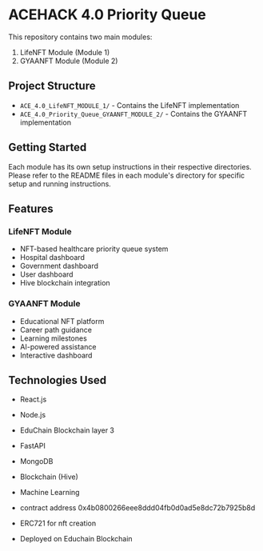 # ACEHACK 4.0 Priority Queue

This repository contains two main modules:

1. LifeNFT Module (Module 1)
2. GYAANFT Module (Module 2)

## Project Structure

- `ACE_4.0_LifeNFT_MODULE_1/` - Contains the LifeNFT implementation
- `ACE_4.0_Priority_Queue_GYAANFT_MODULE_2/` - Contains the GYAANFT implementation

## Getting Started

Each module has its own setup instructions in their respective directories. Please refer to the README files in each module's directory for specific setup and running instructions.

## Features

### LifeNFT Module
- NFT-based healthcare priority queue system
- Hospital dashboard
- Government dashboard
- User dashboard
- Hive blockchain integration

### GYAANFT Module
- Educational NFT platform
- Career path guidance
- Learning milestones
- AI-powered assistance
- Interactive dashboard

## Technologies Used
- React.js
- Node.js
- EduChain Blockchain layer 3
- FastAPI
- MongoDB
- Blockchain (Hive)
- Machine Learning

- contract address	0x4b0800266eee8ddd04fb0d0ad5e8dc72b7925b8d
- ERC721 for nft creation
- Deployed on Educhain Blockchain 
